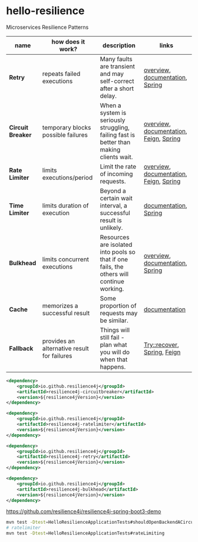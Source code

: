 # hello-resilience

Microservices Resilience Patterns

| name                | how does it work?                           | description                                                                               | links                                                                                                                                                                                                                                                                                                           |
|---------------------|---------------------------------------------|-------------------------------------------------------------------------------------------|-----------------------------------------------------------------------------------------------------------------------------------------------------------------------------------------------------------------------------------------------------------------------------------------------------------------|
| **Retry**           | repeats failed executions                   | Many faults are transient and may self-correct after a short delay.                       | [overview](https://github.com/resilience4j/resilience4j?tab=readme-ov-file#circuitbreaker-retry-fallback), [documentation](https://resilience4j.readme.io/docs/retry), [Spring](https://resilience4j.readme.io/docs/getting-started-3#annotations)                                                              |
| **Circuit Breaker** | temporary blocks possible failures          | When a system is seriously struggling, failing fast is better than making clients wait.   | [overview](https://github.com/resilience4j/resilience4j?tab=readme-ov-file#circuitbreaker-retry-fallback), [documentation](https://resilience4j.readme.io/docs/circuitbreaker), [Feign](https://resilience4j.readme.io/docs/feign), [Spring](https://resilience4j.readme.io/docs/getting-started-3#annotations) |
| **Rate Limiter**    | limits executions/period                    | Limit the rate of incoming requests.                                                      | [overview](https://github.com/resilience4j/resilience4j?tab=readme-ov-file#ratelimiter), [documentation](https://resilience4j.readme.io/docs/ratelimiter), [Feign](https://resilience4j.readme.io/docs/feign), [Spring](https://resilience4j.readme.io/docs/getting-started-3#annotations)                      |
| **Time Limiter**    | limits duration of execution                | Beyond a certain wait interval, a successful result is unlikely.                          | [documentation](https://resilience4j.readme.io/docs/timeout), [Spring](https://resilience4j.readme.io/docs/getting-started-3#annotations)                                                                                                                                                                       |
| **Bulkhead**        | limits concurrent executions                | Resources are isolated into pools so that if one fails, the others will continue working. | [overview](https://github.com/resilience4j/resilience4j?tab=readme-ov-file#bulkhead), [documentation](https://resilience4j.readme.io/docs/bulkhead), [Spring](https://resilience4j.readme.io/docs/getting-started-3#annotations)                                                                                |
| **Cache**           | memorizes a successful result               | Some proportion of requests may be similar.                                               | [documentation](https://resilience4j.readme.io/docs/cache)                                                                                                                                                                                                                                                      |
| **Fallback**        | provides an alternative result for failures | Things will still fail - plan what you will do when that happens.                         | [Try::recover](https://github.com/resilience4j/resilience4j?tab=readme-ov-file#circuitbreaker-retry-fallback), [Spring](https://resilience4j.readme.io/docs/getting-started-3#section-annotations), [Feign](https://resilience4j.readme.io/docs/feign)                                                          |


```xml
<dependency>
    <groupId>io.github.resilience4j</groupId>
    <artifactId>resilience4j-circuitbreaker</artifactId>
    <version>${resilience4jVersion}</version>
</dependency>
```
```xml
<dependency>
    <groupId>io.github.resilience4j</groupId>
    <artifactId>resilience4j-ratelimiter</artifactId>
    <version>${resilience4jVersion}</version>
</dependency>
```
```xml
<dependency>
    <groupId>io.github.resilience4j</groupId>
    <artifactId>resilience4j-retry</artifactId>
    <version>${resilience4jVersion}</version>
</dependency>
```
```xml
<dependency>
    <groupId>io.github.resilience4j</groupId>
    <artifactId>resilience4j-bulkhead</artifactId>
    <version>${resilience4jVersion}</version>
</dependency>
```

https://github.com/resilience4j/resilience4j-spring-boot3-demo

```sh
mvn test -Dtest=HelloResilienceApplicationTests#shouldOpenBackendACircuitBreaker
# ratelimiter
mvn test -Dtest=HelloResilienceApplicationTests#rateLimiting
```